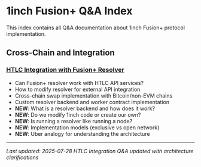 # 1inch Fusion+ Q&A Index

This index contains all Q&A documentation about 1inch Fusion+ protocol implementation.

## Cross-Chain and Integration

### [HTLC Integration with Fusion+ Resolver](./htlc-integration-qa.md)
- Can Fusion+ resolver work with HTLC API services?
- How to modify resolver for external API integration
- Cross-chain swap implementation with Bitcoin/non-EVM chains
- Custom resolver backend and worker contract implementation
- **NEW**: What is a resolver backend and how does it work?
- **NEW**: Do we modify 1inch code or create our own?
- **NEW**: Is running a resolver like running a node?
- **NEW**: Implementation models (exclusive vs open network)
- **NEW**: Uber analogy for understanding the architecture

---

*Last updated: 2025-07-28*
*HTLC Integration Q&A updated with architecture clarifications*